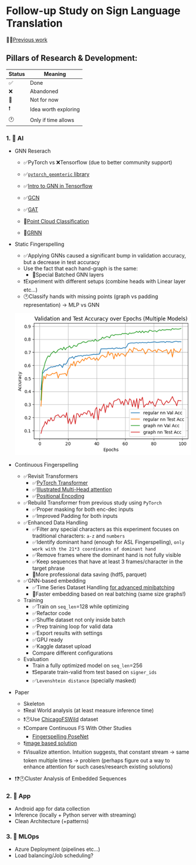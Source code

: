 # Follow-up Study on Sign Language Translation

👨‍🎓[Previous work](https://github.com/dancsomarci/sign-language)

## Pillars of Research & Development:

| Status | Meaning                  |
|--------|--------------------------|
| ✅     | Done                     |
| ❌     | Abandoned                |
| 🚧     | Not for now              |
| ❗      | Idea worth exploring     |
| 🕐     | Only if time allows      |


### 1. 🧠 AI

- GNN Reserach
    - ✅PyTorch vs ❌Tensorflow (due to better community support)
    - ✅[`pytorch_geomteric` library](https://pytorch-geometric.readthedocs.io/en/latest/)
    - ✅[Intro to GNN in Tensorflow](https://www.youtube.com/watch?v=8owQBFAHw7E&ab_channel=TensorFlow)

    - ✅[GCN](https://www.youtube.com/watch?v=JtDgmmQ60x8&ab_channel=AntonioLonga)
    - ✅[GAT](https://www.youtube.com/watch?v=AWkPjrZshug&ab_channel=MashaanAlshammari)
    - 🚧[Point Cloud Classification](https://colab.research.google.com/drive/1D45E5bUK3gQ40YpZo65ozs7hg5l-eo_U?usp=sharing)
    - 🚧[GRNN](https://www.youtube.com/watch?v=v7TQ2DUoaBY&ab_channel=AntonioLonga)

- Static Fingerspelling
    - ✅Applying GNNs caused a significant bump in validation accuracy, but a decrease in test accuracy
    - Use the fact that each hand-graph is the same:
        - 🚧Special Batched GNN layers
    - ❗Experiment with different setups (combine heads with Linear layer etc...)
    - 🕐Classify hands with missing points (graph vs padding representation) -> MLP vs GNN

    ![](docs/images/static_fs_results.png)

- Continuous Fingerspelling
    - ✅Revisit Transformers
        - ✅[PyTorch Transformer](https://towardsdatascience.com/build-your-own-transformer-from-scratch-using-pytorch-84c850470dcb)
        - ✅[Illustrated Multi-Head attention](https://jalammar.github.io/illustrated-transformer/)
        - ✅[Positional Encoding](https://machinelearningmastery.com/a-gentle-introduction-to-positional-encoding-in-transformer-models-part-1/)
    - ✅Rebuild Transformer from previous study using `PyTorch`
        - ✅Proper masking for both enc-dec inputs
        - ✅Improved Padding for both inputs
    - ✅Enhanced Data Handling
        - ✅Filter any special characters as this experiment focuses on traditional characters: `a-z` and `numbers`
        - ✅Identify dominant hand (enough for ASL Fingerspelling), `only work with the 21*3 coordinates of dominant hand`
        - ✅Remove frames where the dominant hand is not fully visible
        - ✅Keep sequences that have at least 3 frames/character in the target phrase
        - 🚧More professional data saving (hdf5, parquet)
    - ✅GNN-based embedding
        - ✅Time Series Dataset Handling [for advanced minibatching](https://github.com/pyg-team/pytorch_geometric/blob/master/torch_geometric/loader/dataloader.py)
        - 🚧Faster embedding based on real batching (same size graphs!)
    - Training
        - ✅Train on `seq_len`=128 while optimizing
        - ✅Refactor code
        - ✅Shuffle dataset not only inside batch
        - ✅Prep training loop for valid data
        - ✅Export results with settings
        - ✅GPU ready
        - ✅Kaggle dataset upload
        - Compare different configurations
    - Evaluation
        - Train a fully optimized model on `seq_len`=256
        - ❗Separate train-valid from test based on `signer_ids`
        - ✅`Levenshtein distance` (specially masked)

- Paper
    - Skeleton
    - ❗Real World analysis (at least measure inference time)
    - ❗🕐Use [ChicagoFSWild](https://home.ttic.edu/~klivescu/ChicagoFSWild.htm#overview) dataset
    - ❗Compare Continuous FS With Other Studies
        - [Fingerspelling PoseNet](https://arxiv.org/abs/2311.12128)
    - ❗[image based solution](https://github.com/fmahoudeau/MiCT-RANet-ASL-FingerSpelling)
    - ❗Visualize attention. Intuition suggests, that constant stream -> same token multiple times -> problem (perhaps figure out a way to enhance attention for such cases/research existing solutions)

- ❗❓🕐Cluster Analysis of Embedded Sequences

### 2. 🚧 App

- Android app for data collection
- Inference (locally + Python server with streaming)
- Clean Architecture (+patterns)

### 3. 🚧 MLOps

- Azure Deployment (pipelines etc...)
- Load balancing/Job scheduling?